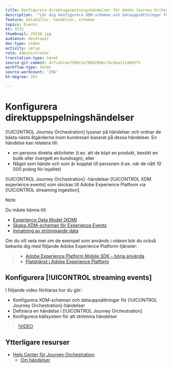 ```yaml
---
title: Konfigurera direktuppspelningshändelser för Adobe Journey Orchestration
description: '"Lär dig konfigurera XDM-scheman och datauppsättningar för Journey Orchestration-händelser, definiera en händelse i Journey Orchestration och konfigurera källsystem för att direktuppspela händelser"'
feature: Datakällor, händelser, scheman
topics: Events
kt: 3731
thumbnail: 29338.jpg
audience: developer
doc-type: video
activity: setup
role: Administratör
translation-type: tm+mt
source-git-commit: dcfca5cee7399c2e708d29dbc7dcdea1114805f5
workflow-type: tm+mt
source-wordcount: '256'
ht-degree: 25%

---
```



# Konfigurera direktuppspelningshändelser

[!UICONTROL Journey Orchestration] lyssnar på händelser och ordnar de bästa nästa åtgärderna inom kundresan baserat på dessa händelser. En händelse kan relatera till:

* en persons direkta aktiviteter (t.ex. att de köpt en produkt, besökt en butik eller övergett en kundvagn), eller
* Något som hände och som är kopplat till personen (t.ex. när de nått 10 000 poäng för lojalitet)

[!UICONTROL Journey Orchestration] -händelser  [!UICONTROL XDM experience events] som skickas till Adobe Experience Platform via  [!UICONTROL streaming ingestion].

>[!NOTE]
>
>Du måste känna till:
>
>* [Experience Data Model (XDM)](https://docs.adobe.com/content/help/en/platform-learn/tutorials/schemas/understanding-the-xdm-system-and-experience-data-model.html)
>* [Skapa XDM-scheman för Experience Events](https://docs.adobe.com/content/help/en/platform-learn/tutorials/schemas/create-your-first-schema-with-out-of-the-box-components.html)
>* [Inmatning av strömmande data](https://docs.adobe.com/content/help/en/platform-learn/tutorials/data-ingestion/understanding-streaming-ingestion.html)
>
>
Om du vill veta mer om de exempel som används i videon bör du också bekanta dig med följande Adobe Experience Platform-tjänster:
>
>* [Adobe Experience Platform Mobile SDK – börja använda](https://docs.adobe.com/content/help/en/core-services-learn/tutorials/launch-mobile/understanding-the-mobile-sdks.html)
>* [Platstjänst i Adobe Experience Platform](https://docs.adobe.com/content/help/sv-SE/places/using/home.html)


## Konfigurera [!UICONTROL streaming events]

I följande video förklaras hur du gör:

* Konfigurera XDM-scheman och datauppsättningar för [!UICONTROL Journey Orchestration]-händelser
* Definiera en händelse i [!UICONTROL Journey Orchestration]
* Konfigurera källsystem för att strömma händelser

>[!VIDEO](https://video.tv.adobe.com/v/29338?quality=12)

## Ytterligare resurser

* [Help Center för Journey Orchestration](https://docs.adobe.com/content/help/sv-SE/journeys/using/journey-orchestration-home.html):
   * [Om händelser](https://docs.adobe.com/content/help/en/journeys/using/events-journeys/about-events.html)
